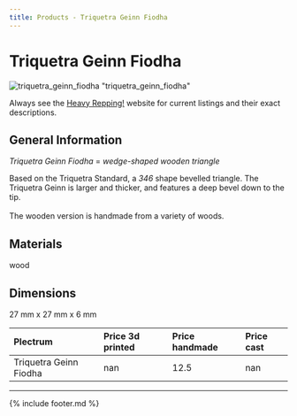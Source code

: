 ```yaml
---
title: Products - Triquetra Geinn Fiodha
---
```


# Triquetra Geinn Fiodha

![triquetra_geinn_fiodha](../assets/img/triquetra_geinn_fiodha.jpg) "triquetra_geinn_fiodha"

Always see the [Heavy Repping!](https://www.heavyrepping.com) website for current listings and their exact descriptions.

## General Information
*Triquetra Geinn Fiodha* = *wedge-shaped wooden triangle*

Based on the Triquetra Standard, a *346* shape bevelled triangle. The Triquetra Geinn is larger and thicker, and features a deep bevel down to the tip.<br/><br/>The wooden version is handmade from a variety of woods.

## Materials
wood

## Dimensions
27 mm x 27 mm x 6 mm

| **Plectrum**                                        | **Price 3d printed**   | **Price handmade**   | **Price cast**   |
|:----------------------------------------------------|:-----------------------|:---------------------|:-----------------|
| Triquetra Geinn Fiodha                                          | nan               | 12.5             | nan         |

---

{% include footer.md %}